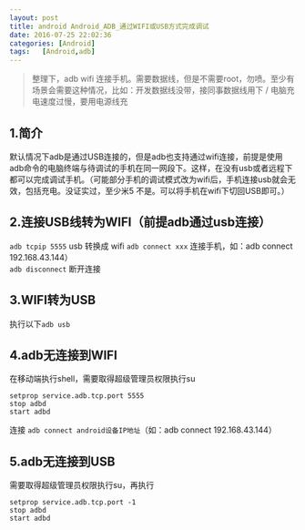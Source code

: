 ```yaml
---
layout: post
title: android Android_ADB_通过WIFI或USB方式完成调试
date: 2016-07-25 22:02:36
categories: [Android]
tags:	[Android,adb]
---
```



> 整理下，adb wifi 连接手机。需要数据线，但是不需要root，勿喷。至少有场景会需要这种情况，比如：开发数据线没带，接同事数据线用下 / 电脑充电速度过慢，要用电源线充

## 1.简介
默认情况下adb是通过USB连接的，但是adb也支持通过wifi连接，前提是使用adb命令的电脑终端与待调试的手机在同一网段下。这样，在没有usb或者远程下都可以完成调试手机。（可能部分手机的调试模式改为wifi后，手机连接usb就会无效，包括充电。没证实过，至少米5 不是。可以将手机在wifi下切回USB即可。）

<!--more-->

## 2.连接USB线转为WIFI（前提adb通过usb连接）

`adb tcpip 5555` usb 转换成 wifi
`adb connect xxx` 连接手机，如：adb connect 192.168.43.144）  
`adb disconnect` 断开连接  


## 3.WIFI转为USB

执行以下`adb usb  `

## 4.adb无连接到WIFI

在移动端执行shell，需要取得超级管理员权限执行su

~~~
setprop service.adb.tcp.port 5555  
stop adbd  
start adbd  
~~~  

连接
`adb connect android设备IP地址`（如：adb connect 192.168.43.144） 
 
## 5.adb无连接到USB
需要取得超级管理员权限执行su，再执行  

~~~
setprop service.adb.tcp.port -1  
stop adbd  
start adbd  
~~~
